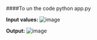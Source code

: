 ####To un the code
python app.py

**Input values:**
![image](https://github.com/rohanpalkar2000/calculator_app/assets/73885591/6f71e592-cae7-4566-b0e1-3bc1efc9e29d)

**Output:**
![image](https://github.com/rohanpalkar2000/calculator_app/assets/73885591/2879b144-5490-45fc-8fef-a8375f3b19c8)

